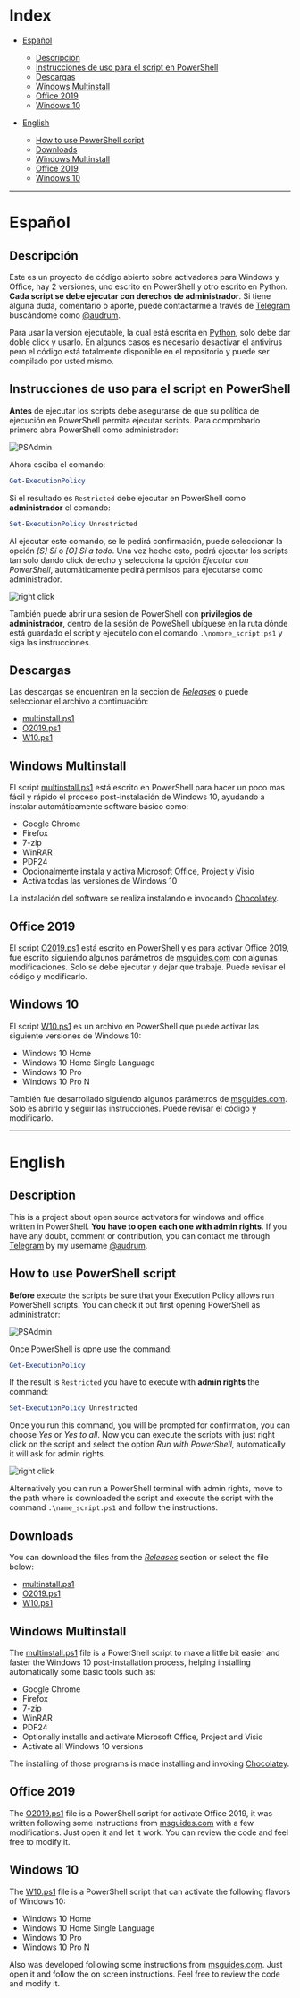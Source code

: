 # Index
* [Español](https://github.com/Audrum/windows_activators#descripci%C3%B3n-en-espa%C3%B1ol)
    * [Descripción](https://github.com/Audrum/windows_activators#descripci%C3%B3n)
    * [Instrucciones de uso para el script en PowerShell]()
    * [Descargas]()
    * [Windows Multinstall]()
    * [Office 2019]()
    * [Windows 10]()

* [English]()
    * [How to use PowerShell script]()
    * [Downloads]()
    * [Windows Multinstall]()
    * [Office 2019]()
    * [Windows 10]()

---

# Español

## Descripción

Este es un proyecto de código abierto sobre activadores para Windows y Office, hay 2 versiones, uno escrito en PowerShell y otro escrito en Python. **Cada script se debe ejecutar con derechos de administrador**. Si tiene alguna duda, comentario o aporte, puede contactarme a través de [Telegram](https://telegram.org) buscándome como [@audrum](https://t.me/audrum).

Para usar la version ejecutable, la cual está escrita en [Python](https://www.python.org/), solo debe dar doble click y usarlo. En algunos casos es necesario desactivar el antivirus pero el código está totalmente disponible en el repositorio y puede ser compilado por usted mismo.


## Instrucciones de uso para el script en PowerShell

**Antes** de ejecutar los scripts debe asegurarse de que su política de ejecución en PowerShell permita ejecutar scripts. Para comprobarlo primero abra PowerShell como administrador:

![PSAdmin](assets/PSAdminES.png)

Ahora esciba el comando:

```Powershell
Get-ExecutionPolicy
```

Si el resultado es ``Restricted`` debe ejecutar en PowerShell como **administrador** el comando: 

```Powershell
Set-ExecutionPolicy Unrestricted
```

Al ejecutar este comando, se le pedirá confirmación, puede seleccionar la opción _[S] Sí_ o _[O] Sí a todo_. Una vez hecho esto, podrá ejecutar los scripts tan solo dando click derecho y selecciona la opción _Ejecutar con PowerShell_, automáticamente pedirá permisos para ejecutarse como administrador.

![right click](assets/m9OXmutwkK.png)

También puede abrir una sesión de PowerShell con **privilegios de administrador**, dentro de la sesión de PoweShell ubíquese en la ruta dónde está guardado el script y ejecútelo con el comando ``.\nombre_script.ps1`` y siga las instrucciones.

## Descargas

Las descargas se encuentran en la sección de [_Releases_](https://github.com/Audrum/windows_activators/releases) o puede seleccionar el archivo a continuación:

* [multinstall.ps1](https://github.com/Audrum/windows_activators/releases/download/0.2/multinstall.ps1)
* [O2019.ps1](https://github.com/Audrum/windows_activators/releases/download/O2019-v0.1/O2019.ps1)
* [W10.ps1](https://github.com/Audrum/windows_activators/releases/download/w10-v0.1/W10.ps1)


## Windows Multinstall

El script [multinstall.ps1](https://github.com/Audrum/windows_activators/blob/master/multinstall.ps1) está escrito en PowerShell para hacer un poco mas fácil y rápido el proceso post-instalación de Windows 10, ayudando a instalar automáticamente software básico como:

* Google Chrome
* Firefox
* 7-zip
* WinRAR
* PDF24
* Opcionalmente instala y activa Microsoft Office, Project y Visio
* Activa todas las versiones de Windows 10

La instalación del software se realiza instalando e invocando [Chocolatey](https://chocolatey.org/).


## Office 2019

El script [O2019.ps1](https://github.com/Audrum/windows_activators/blob/master/O2019.ps1) está escrito en PowerShell y es para activar Office 2019, fue escrito siguiendo algunos parámetros de [msguides.com](https://msguides.com/) con algunas modificaciones. Solo se debe ejecutar y dejar que trabaje. Puede revisar el código y modificarlo. 


## Windows 10

El script [W10.ps1](https://github.com/Audrum/windows_activators/blob/master/W10.ps1) es un archivo en PowerShell que puede activar las siguiente versiones de Windows 10:

* Windows 10 Home
* Windows 10 Home Single Language
* Windows 10 Pro
* Windows 10 Pro N

También fue desarrollado siguiendo algunos parámetros de [msguides.com](https://msguides.com). Solo es abrirlo y seguir las instrucciones. Puede revisar el código y modificarlo.

---

# English

## Description

This is a project about open source activators for windows and office written in PowerShell. **You have to open each one with admin rights**. If you have any doubt, comment or contribution, you can contact me through [Telegram](https://telegram.org) by my username [@audrum](https://t.me/audrum).


## How to use PowerShell script

**Before** execute the scripts be sure that your Execution Policy allows run PowerShell scripts. You can check it out first opening PowerShell as administrator:

![PSAdmin](assets/JkUJ8f79I1.png)

Once PowerShell is opne use the command:

```Powershell
Get-ExecutionPolicy
```

If the result is ``Restricted`` you have to execute with **admin rights** the command:

```Powershell
Set-ExecutionPolicy Unrestricted
```

Once you run this command, you will be prompted for confirmation, you can choose _Yes_ or _Yes to all_. Now you can execute the scripts with just right click on the script and select the option _Run with PowerShell_, automatically it will ask for admin rights.   

![right click](assets/OBAMPu64uG.png)

Alternatively you can run a PowerShell terminal with admin rights, move to the path where is downloaded the script and execute the script with the command ``.\name_script.ps1`` and follow the instructions.

## Downloads

You can download the files from the [_Releases_](https://github.com/Audrum/windows_activators/releases) section or select the file below:

* [multinstall.ps1](https://github.com/Audrum/windows_activators/releases/download/0.2/multinstall.ps1)
* [O2019.ps1](https://github.com/Audrum/windows_activators/releases/download/O2019-v0.1/O2019.ps1)
* [W10.ps1](https://github.com/Audrum/windows_activators/releases/download/w10-v0.1/W10.ps1)


## Windows Multinstall

The [multinstall.ps1](https://github.com/Audrum/windows_activators/blob/master/multinstall.ps1) file is a PowerShell script to make a little bit easier and faster the Windows 10 post-installation process, helping installing automatically some basic tools such as: 

* Google Chrome
* Firefox
* 7-zip
* WinRAR
* PDF24
* Optionally installs and activate Microsoft Office, Project and Visio
* Activate all Windows 10 versions

The installing of those programs is made installing and invoking [Chocolatey](https://chocolatey.org/).


## Office 2019

The [O2019.ps1](https://github.com/Audrum/windows_activators/blob/master/O2019.ps1) file is a PowerShell script for activate Office 2019, it was written following some instructions from [msguides.com](https://msguides.com/) with a few modifications. Just open it and let it work. You can review the code and feel free to modify it. 


## Windows 10

The [W10.ps1](https://github.com/Audrum/windows_activators/blob/master/W10.ps1) file is a PowerShell script that can activate the following flavors of Windows 10:

* Windows 10 Home
* Windows 10 Home Single Language
* Windows 10 Pro
* Windows 10 Pro N

Also was developed following some instructions from [msguides.com](https://msguides.com). Just open it and follow the on screen instructions. Feel free to review the code and modify it.

